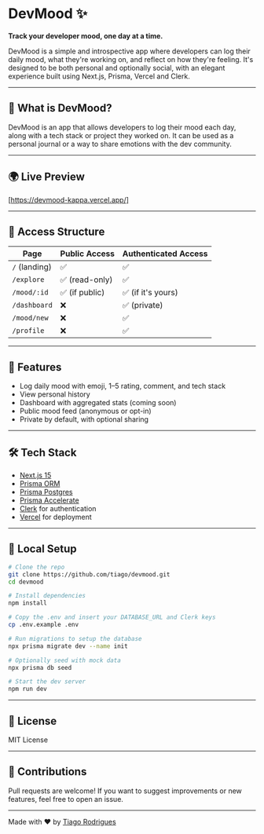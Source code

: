 # DevMood ✨

**Track your developer mood, one day at a time.**

DevMood is a simple and introspective app where developers can log their daily mood, what they're working on, and reflect on how they're feeling. It's designed to be both personal and optionally social, with an elegant experience built using Next.js, Prisma, Vercel and Clerk.

---

## 🚀 What is DevMood?

DevMood is an app that allows developers to log their mood each day, along with a tech stack or project they worked on. It can be used as a personal journal or a way to share emotions with the dev community.

---

## 🌍 Live Preview

\[https://devmood-kappa.vercel.app/]

---

## 🔐 Access Structure

| Page          | Public Access  | Authenticated Access |
| ------------- | -------------- | -------------------- |
| `/` (landing) | ✅             | ✅                   |
| `/explore`    | ✅ (read-only) | ✅                   |
| `/mood/:id`   | ✅ (if public) | ✅ (if it's yours)   |
| `/dashboard`  | ❌             | ✅ (private)         |
| `/mood/new`   | ❌             | ✅                   |
| `/profile`    | ❌             | ✅                   |

---

## 📅 Features

- Log daily mood with emoji, 1–5 rating, comment, and tech stack
- View personal history
- Dashboard with aggregated stats (coming soon)
- Public mood feed (anonymous or opt-in)
- Private by default, with optional sharing

---

## 🛠️ Tech Stack

- [Next.js 15](https://nextjs.org)
- [Prisma ORM](https://www.prisma.io)
- [Prisma Postgres](https://www.prisma.io/postgres)
- [Prisma Accelerate](https://www.prisma.io/accelerate)
- [Clerk](https://clerk.dev) for authentication
- [Vercel](https://vercel.com) for deployment

---

## 🤖 Local Setup

```bash
# Clone the repo
git clone https://github.com/tiago/devmood.git
cd devmood

# Install dependencies
npm install

# Copy the .env and insert your DATABASE_URL and Clerk keys
cp .env.example .env

# Run migrations to setup the database
npx prisma migrate dev --name init

# Optionally seed with mock data
npx prisma db seed

# Start the dev server
npm run dev
```

---

## 📃 License

MIT License

---

## 🌟 Contributions

Pull requests are welcome! If you want to suggest improvements or new features, feel free to open an issue.

---

Made with ❤️ by [Tiago Rodrigues](https://github.com/tiagonrodrigues)
